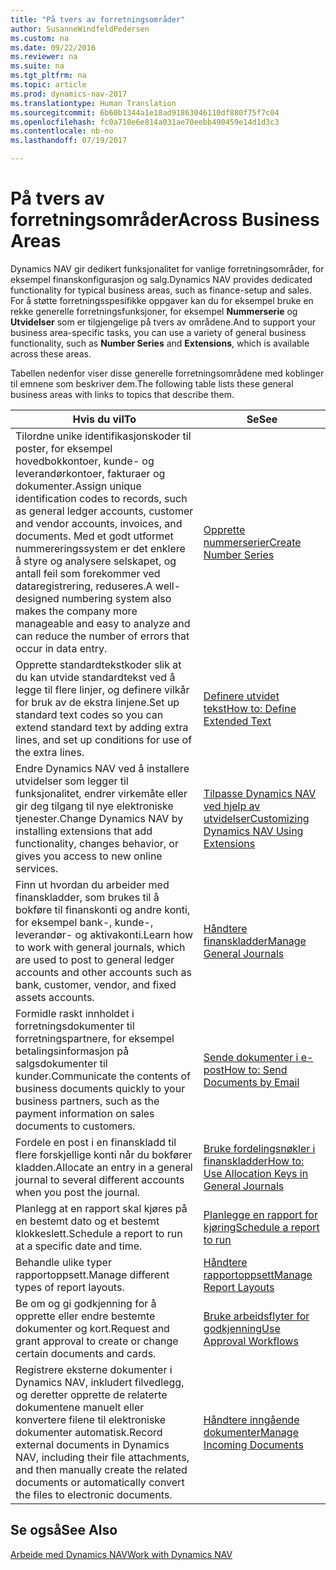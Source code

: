 ```yaml
---
title: "På tvers av forretningsområder"
author: SusanneWindfeldPedersen
ms.custom: na
ms.date: 09/22/2016
ms.reviewer: na
ms.suite: na
ms.tgt_pltfrm: na
ms.topic: article
ms.prod: dynamics-nav-2017
ms.translationtype: Human Translation
ms.sourcegitcommit: 6b60b1344a1e18ad91863046110df880f75f7c04
ms.openlocfilehash: fc0a710e6e814a031ae70eebb490459e14d1d3c3
ms.contentlocale: nb-no
ms.lasthandoff: 07/19/2017

---
```


# <a name="across-business-areas"></a><span data-ttu-id="588ab-102">På tvers av forretningsområder</span><span class="sxs-lookup"><span data-stu-id="588ab-102">Across Business Areas</span></span>

<span data-ttu-id="588ab-103">Dynamics NAV gir dedikert funksjonalitet for vanlige forretningsområder, for eksempel finanskonfigurasjon og salg.</span><span class="sxs-lookup"><span data-stu-id="588ab-103">Dynamics NAV provides dedicated functionality for typical business areas, such as finance-setup and sales.</span></span> <span data-ttu-id="588ab-104">For å støtte forretningsspesifikke oppgaver kan du for eksempel bruke en rekke generelle forretningsfunksjoner, for eksempel **Nummerserie** og **Utvidelser** som er tilgjengelige på tvers av områdene.</span><span class="sxs-lookup"><span data-stu-id="588ab-104">And to support your business area-specific tasks, you can use a variety of general business functionality, such as **Number Series** and **Extensions**, which is available across these areas.</span></span>

<span data-ttu-id="588ab-105">Tabellen nedenfor viser disse generelle forretningsområdene med koblinger til emnene som beskriver dem.</span><span class="sxs-lookup"><span data-stu-id="588ab-105">The following table lists these general business areas with links to topics that describe them.</span></span>

|<span data-ttu-id="588ab-106">Hvis du vil</span><span class="sxs-lookup"><span data-stu-id="588ab-106">To</span></span>   |<span data-ttu-id="588ab-107">Se</span><span class="sxs-lookup"><span data-stu-id="588ab-107">See</span></span>   |
|-----|------|
|<span data-ttu-id="588ab-108">Tilordne unike identifikasjonskoder til poster, for eksempel hovedbokkontoer, kunde- og leverandørkontoer, fakturaer og dokumenter.</span><span class="sxs-lookup"><span data-stu-id="588ab-108">Assign unique identification codes to records, such as general ledger accounts, customer and vendor accounts, invoices, and documents.</span></span> <span data-ttu-id="588ab-109">Med et godt utformet nummereringssystem er det enklere å styre og analysere selskapet, og antall feil som forekommer ved dataregistrering, reduseres.</span><span class="sxs-lookup"><span data-stu-id="588ab-109">A well-designed numbering system also makes the company more manageable and easy to analyze and can reduce the number of errors that occur in data entry.</span></span>|[<span data-ttu-id="588ab-110">Opprette nummerserier</span><span class="sxs-lookup"><span data-stu-id="588ab-110">Create Number Series</span></span>](ui-create-number-series.md)|
|<span data-ttu-id="588ab-111">Opprette standardtekstkoder slik at du kan utvide standardtekst ved å legge til flere linjer, og definere vilkår for bruk av de ekstra linjene.</span><span class="sxs-lookup"><span data-stu-id="588ab-111">Set up standard text codes so you can extend standard text by adding extra lines, and set up conditions for use of the extra lines.</span></span>|[<span data-ttu-id="588ab-112">Definere utvidet tekst</span><span class="sxs-lookup"><span data-stu-id="588ab-112">How to: Define Extended Text</span></span>](ui-how-define-ext-text.md)|
|<span data-ttu-id="588ab-113">Endre Dynamics NAV ved å installere utvidelser som legger til funksjonalitet, endrer virkemåte eller gir deg tilgang til nye elektroniske tjenester.</span><span class="sxs-lookup"><span data-stu-id="588ab-113">Change Dynamics NAV by installing extensions that add functionality, changes behavior, or gives you access to new online services.</span></span>|[<span data-ttu-id="588ab-114">Tilpasse Dynamics NAV ved hjelp av utvidelser</span><span class="sxs-lookup"><span data-stu-id="588ab-114">Customizing Dynamics NAV Using Extensions</span></span>](ui-extensions.md)|
|<span data-ttu-id="588ab-115">Finn ut hvordan du arbeider med finanskladder, som brukes til å bokføre til finanskonti og andre konti, for eksempel bank-, kunde-, leverandør- og aktivakonti.</span><span class="sxs-lookup"><span data-stu-id="588ab-115">Learn how to work with general journals, which are used to post to general ledger accounts and other accounts such as bank, customer, vendor, and fixed assets accounts.</span></span>|[<span data-ttu-id="588ab-116">Håndtere finanskladder</span><span class="sxs-lookup"><span data-stu-id="588ab-116">Manage General Journals</span></span>](ui-work-general-journals.md)|
|<span data-ttu-id="588ab-117">Formidle raskt innholdet i forretningsdokumenter til forretningspartnere, for eksempel betalingsinformasjon på salgsdokumenter til kunder.</span><span class="sxs-lookup"><span data-stu-id="588ab-117">Communicate the contents of business documents quickly to your business partners, such as the payment information on sales documents to customers.</span></span>|[<span data-ttu-id="588ab-118">Sende dokumenter i e-post</span><span class="sxs-lookup"><span data-stu-id="588ab-118">How to: Send Documents by Email</span></span>](ui-how-send-documents-email.md)|
|<span data-ttu-id="588ab-119">Fordele en post i en finanskladd til flere forskjellige konti når du bokfører kladden.</span><span class="sxs-lookup"><span data-stu-id="588ab-119">Allocate an entry in a general journal to several different accounts when you post the journal.</span></span>|[<span data-ttu-id="588ab-120">Bruke fordelingsnøkler i finanskladder</span><span class="sxs-lookup"><span data-stu-id="588ab-120">How to: Use Allocation Keys in General Journals</span></span>](ui-how-use-allocation-keys-general-journals.md)|
|<span data-ttu-id="588ab-121">Planlegg at en rapport skal kjøres på en bestemt dato og et bestemt klokkeslett.</span><span class="sxs-lookup"><span data-stu-id="588ab-121">Schedule a report to run at a specific date and time.</span></span>|[<span data-ttu-id="588ab-122">Planlegge en rapport for kjøring</span><span class="sxs-lookup"><span data-stu-id="588ab-122">Schedule a report to run</span></span>](ui-schedule-report.md)|
|<span data-ttu-id="588ab-123">Behandle ulike typer rapportoppsett.</span><span class="sxs-lookup"><span data-stu-id="588ab-123">Manage different types of report layouts.</span></span>|[<span data-ttu-id="588ab-124">Håndtere rapportoppsett</span><span class="sxs-lookup"><span data-stu-id="588ab-124">Manage Report Layouts</span></span>](ui-manage-report-layouts.md)|
|<span data-ttu-id="588ab-125">Be om og gi godkjenning for å opprette eller endre bestemte dokumenter og kort.</span><span class="sxs-lookup"><span data-stu-id="588ab-125">Request and grant approval to create or change certain documents and cards.</span></span>|[<span data-ttu-id="588ab-126">Bruke arbeidsflyter for godkjenning</span><span class="sxs-lookup"><span data-stu-id="588ab-126">Use Approval Workflows</span></span>](across-how-use-approval-workflows.md)|
|<span data-ttu-id="588ab-127">Registrere eksterne dokumenter i Dynamics NAV, inkludert filvedlegg, og deretter opprette de relaterte dokumentene manuelt eller konvertere filene til elektroniske dokumenter automatisk.</span><span class="sxs-lookup"><span data-stu-id="588ab-127">Record external documents in Dynamics NAV, including their file attachments, and then manually create the related documents or automatically convert the files to electronic documents.</span></span>|[<span data-ttu-id="588ab-128">Håndtere inngående dokumenter</span><span class="sxs-lookup"><span data-stu-id="588ab-128">Manage Incoming Documents</span></span>](across-income-documents.md)|

## <a name="see-also"></a><span data-ttu-id="588ab-129">Se også</span><span class="sxs-lookup"><span data-stu-id="588ab-129">See Also</span></span>
[<span data-ttu-id="588ab-130">Arbeide med Dynamics NAV</span><span class="sxs-lookup"><span data-stu-id="588ab-130">Work with Dynamics NAV</span></span>](ui-work-product.md)


